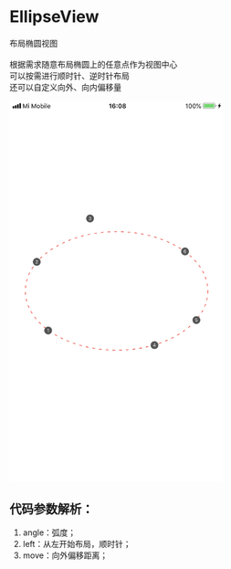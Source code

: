 # EllipseView

布局椭圆视图<br>  
根据需求随意布局椭圆上的任意点作为视图中心<br>
可以按需进行顺时针、逆时针布局<br>
还可以自定义向外、向内偏移量<br>  

<img src="https://github.com/laofa2012/EllipseView/blob/master/ReadMeResource/ellipse_view_guide.png" width="375" alt="截图" />

## 代码参数解析：

1. angle：弧度；
2. left：从左开始布局，顺时针；
3. move：向外偏移距离；

